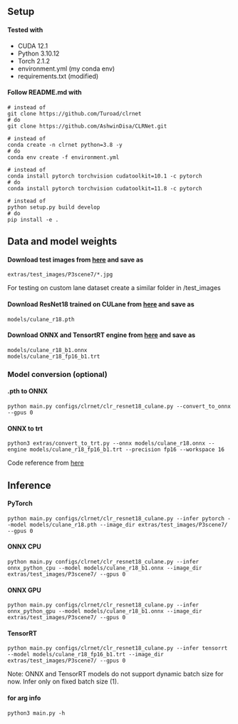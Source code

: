 ## Setup
#### Tested with 
 - CUDA 12.1
 - Python 3.10.12
 - Torch 2.1.2
 - environment.yml (my conda env)
 - requirements.txt (modified)

#### Follow README.md with

```
# instead of
git clone https://github.com/Turoad/clrnet
# do
git clone https://github.com/AshwinDisa/CLRNet.git
```

```
# instead of
conda create -n clrnet python=3.8 -y
# do
conda env create -f environment.yml
```

```
# instead of
conda install pytorch torchvision cudatoolkit=10.1 -c pytorch
# do
conda install pytorch torchvision cudatoolkit=11.8 -c pytorch
```

```
# instead of
python setup.py build develop
# do
pip install -e .
```

## Data and model weights

#### Download test images from [here]() and save as
```
extras/test_images/P3scene7/*.jpg
```
For testing on custom lane dataset create a similar folder in /test_images

#### Download ResNet18 trained on CULane from [here](https://github.com/turoad/CLRNet/releases) and save as
```
models/culane_r18.pth
```
#### Download ONNX and TensortRT engine from [here](https://drive.google.com/drive/folders/1NzC4dBfGmrLrnzQavO6uOUHhdecE-g5I?usp=sharing) and save as
```
models/culane_r18_b1.onnx
models/culane_r18_fp16_b1.trt
```

### Model conversion (optional)
#### .pth to ONNX
```
python main.py configs/clrnet/clr_resnet18_culane.py --convert_to_onnx --gpus 0
```

#### ONNX to trt
```
python3 extras/convert_to_trt.py --onnx models/culane_r18.onnx --engine models/culane_r18_fp16_b1.trt --precision fp16 --workspace 16
```
Code reference from [here](https://medium.com/@maxme006/how-to-create-a-tensorrt-engine-version-10-4-0-ec705013da7c
)

## Inference

#### PyTorch

```
python main.py configs/clrnet/clr_resnet18_culane.py --infer pytorch --model models/culane_r18.pth --image_dir extras/test_images/P3scene7/ --gpus 0
```

#### ONNX CPU
```
python main.py configs/clrnet/clr_resnet18_culane.py --infer onnx_python_cpu --model models/culane_r18_b1.onnx --image_dir extras/test_images/P3scene7/ --gpus 0
```

#### ONNX GPU
```
python main.py configs/clrnet/clr_resnet18_culane.py --infer onnx_python_gpu --model models/culane_r18_b1.onnx --image_dir extras/test_images/P3scene7/ --gpus 0
```

#### TensorRT
```
python main.py configs/clrnet/clr_resnet18_culane.py --infer tensorrt --model models/culane_r18_fp16_b1.trt --image_dir extras/test_images/P3scene7/ --gpus 0
```

Note: ONNX and TensorRT models do not support dynamic batch size for now. Infer only on fixed batch size (1).

#### for arg info
```
python3 main.py -h
```